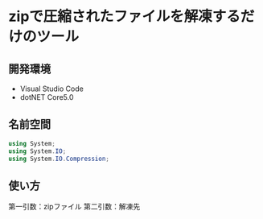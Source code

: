 # zipで圧縮されたファイルを解凍するだけのツール

## 開発環境

- Visual Studio Code
- dotNET Core5.0

## 名前空間

``` cs
using System;
using System.IO;
using System.IO.Compression;
```

## 使い方

第一引数：zipファイル
第二引数：解凍先
